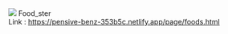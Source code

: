 <img src="https://i.ibb.co/ckPL3Zc/Web-1366-1.png" />
Food_ster<br />
Link : <a  href="https://pensive-benz-353b5c.netlify.app/page/foods.html">https://pensive-benz-353b5c.netlify.app/page/foods.html</a>
